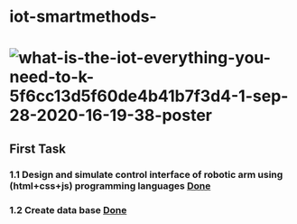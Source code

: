 # iot-smartmethods- 
# ![what-is-the-iot-everything-you-need-to-k-5f6cc13d5f60de4b41b7f3d4-1-sep-28-2020-16-19-38-poster](https://user-images.githubusercontent.com/86845134/130326094-867881fe-f56d-42b6-9742-2f89b94f6a9c.jpg)

## First Task 
### 1.1  Design and simulate control interface of robotic arm using (html+css+js) programming languages [Done ]()
### 1.2 Create data base [Done ]()

